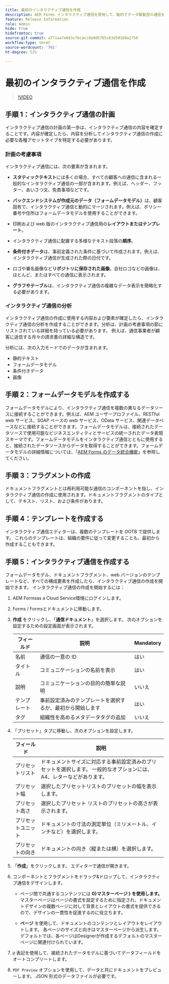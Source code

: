 ```yaml
---
title: 最初のインタラクティブ通信を作成
description: AEM Forms インタラクティブ通信を使用して、動的でデータ駆動型の通信を簡単に設計します
feature: Release Information
role: Admin
hide: true
hidefromtoc: true
source-git-commit: a771aa7e683cfbcacc8a9d5765c63d50169a2756
workflow-type: tm+mt
source-wordcount: '761'
ht-degree: 52%

---
```



# 最初のインタラクティブ通信を作成


>[!VIDEO](https://video.tv.adobe.com/v/3444094/)

## 手順 1：インタラクティブ通信の計画

インタラクティブ通信の計画の第一歩は、インタラクティブ通信の内容を確定することです。内容が確定したら、内容を分析してインタラクティブ通信の作成に必要な各種アセットタイプを特定する必要があります。

### 計画の考慮事項

インタラクティブ通信には、次の要素が含まれます。

* **スタティックテキスト**&#x200B;には多くの場合、すべての顧客への通信に含まれる一般的なインタラクティブ通信の一部が含まれます。例えば、ヘッダー、フッター、あいさつ文、免責事項などです。

* **バックエンドシステムが作成元のデータ（フォームデータモデル）**&#x200B;は、顧客固有で、インタラクティブ通信と動的にマージされます。例えば、ポリシー番号や住所はフォームデータモデルを使用することができます。

* 印刷および web 版のインタラクティブ通信用の&#x200B;**レイアウトまたはテンプレート**。

* インタラクティブ通信に配置する多様なテキスト段落の&#x200B;**順序**。

* **条件付きデータ**&#x200B;は、事前定義された条件に基づいて作成されます。例えば、インタラクティブ通信が生成された際の日付です。

* ロゴや署名画像など&#x200B;**リポジトリに保存された画像**。会社ロゴなどの画像は、ほとんど、またはすべての通信に表示されます。

* **グラフやテーブル**&#x200B;は、インタラクティブ通信の複雑なデータ表示を簡略化する必要があります。

### インタラクティブ通信の分析

インタラクティブ通信の作成に使用する内容および要素が確定したら、インタラクティブ通信の分析を作成することができます。分析は、計画の考慮事項の節にリストされている詳細を持っている必要があります。 例えば、通信事業者が顧客に送信する月々の請求書の詳細な構造です。

分析には、次の入力モードでのデータが含まれます。

* 静的テキスト
* フォームデータモデル
* 条件付きデータ
* 画像


## 手順 2：フォームデータモデルを作成する

フォームデータモデルにより、インタラクティブ通信を複数の異なるデータソースに接続することができます。例えば、AEM ユーザープロファイル、RESTful web サービス、SOAP ベースの web サービス、OData サービス、関連データベースなどに接続することができます。フォームデータモデルは、接続されたデータソースで使用可能なビジネスエンティティとサービスの統一されたデータ表現スキーマです。フォームデータモデルをインタラクティブ通信とともに使用すると、接続されたデータソースからデータを取得することができます。フォームデータモデルの詳細情報については、「[AEM Forms のデータ統合機能](/help/forms/data-integration.md)」を参照してください。

## 手順 3：フラグメントの作成

ドキュメントフラグメントとは再利用可能な通信のコンポーネントを指し、インタラクティブ通信の作成に使用されます。ドキュメントフラグメントのタイプとして、テキスト、リスト、および条件があります。


## 手順 4：テンプレートを作成する

インタラクティブ通信エディターは、複数のテンプレートを OOTB で提供します。 これらのテンプレートは、組織の要件に従って変更することも、最初から作成することもできます。


## 手順 5：インタラクティブ通信を作成する

フォームデータモデル、ドキュメントフラグメント、web バージョンのテンプレートなど、すべての構成要素を作成したら、インタラクティブ通信の作成を開始できます。 インタラクティブ通信の作成を開始するには：

1. AEM Formsas a Cloud Service環境にログインします。
1. Forms / Formsとドキュメントに移動します。
1. **作成** をクリックし、「**通信ドキュメント**」を選択します。 次のオプションを設定するための設定画面が表示されます。

   | フィールド | 説明 | Mandatory |
   |-------|-------------|----------|
   | 名前 | 通信の一意の ID | はい |
   | タイトル | コミュニケーションの名前を表示 | はい |
   | 説明 | コミュニケーションの目的の簡単な説明 | いいえ |
   | テンプレート | 事前設定済みのテンプレートを選択するか、最初から開始します | はい |
   | タグ | 組織性を高めるメタデータタグの追加 | いいえ |

1. 「プリセット」タブに移動し、次のオプションを設定します。

   | フィールド | 説明 |
   |-------|-------------|
   | プリセットリスト | ドキュメントサイズに対応する事前設定済みのプリセットを選択します。 一般的なオプションには、A4、レターなどがあります。 |
   | プリセット幅 | 選択したプリセットリストのプリセットの幅を表示します。 |
   | プリセット高さ | 選択したプリセット リストのプリセットの高さが表示されます。 |
   | プリセットユニット | ドキュメントの寸法の測定単位（ミリメートル、インチなど）を選択します。 |
   | プリセットの向き | ドキュメントの向き（縦または横）を選択します。 |

1. 「**作成**」をクリックします。 エディターで通信が開きます。
1. コンポーネントとフラグメントをドラッグ&amp;ドロップして、インタラクティブ通信をデザインします。

   * ページ間で共通するコンテンツには **0&rbrace;マスターページ &rbrace; を使用します。**&#x200B;マスターページはページの書式を設定するために指定され、ドキュメントデザインの複数ページに対して背景とレイアウトの書式を提供できるので、デザインの一貫性を促進するのに役立ちます。

   * **ページ** を使用して、ドキュメントのコンテンツとレイアウトをレイアウトします。 各ページのサイズと向きはマスターページから派生します。デフォルトでは、各ページはDesignerが作成するデフォルトのマスターページに関連付けられています。


1. `@` 表記を使用して、接続されたデータモデルに基づいてデータフィールドをオートコンプリートします。
1. `PDF Preview` オプションを使用して、データと共にドキュメントをプレビューします。 JSON 形式のデータファイルが必要です。
